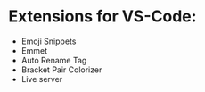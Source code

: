 # Extensions for VS-Code:

- Emoji Snippets
- Emmet 
- Auto Rename Tag
- Bracket Pair Colorizer
- Live server